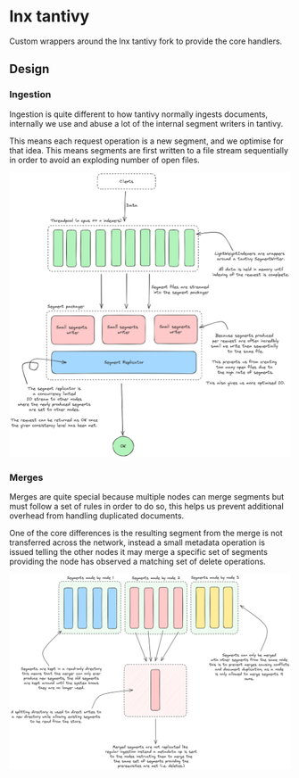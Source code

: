 # lnx tantivy

Custom wrappers around the lnx tantivy fork to provide the core handlers.


## Design

### Ingestion
Ingestion is quite different to how tantivy normally ingests documents, internally we use and abuse a lot
of the internal segment writers in tantivy.

This means each request operation is a new segment, and we optimise for that idea. This means segments
are first written to a file stream sequentially in order to avoid an exploding number of open files.

![Ingestion](assets/indexer-ingestion.png)


### Merges
Merges are quite special because multiple nodes can merge segments but must follow a set of rules in order
to do so, this helps us prevent additional overhead from handling duplicated documents.

One of the core differences is the resulting segment from the merge is not transferred across the network,
instead a small metadata operation is issued telling the other nodes it may merge a specific set of segments
providing the node has observed a matching set of delete operations.

![Merges](assets/indexer-merges.png)